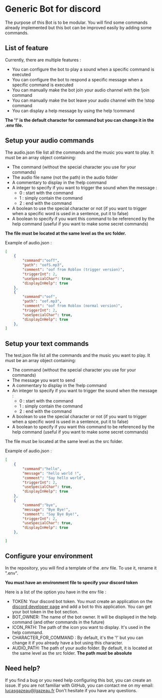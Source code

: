 # Generic Bot for discord

The purpose of this Bot is to be modular. You will find some commands already implemented but this bot can be improved easily by adding some commands. 

## List of feature
Currently, there are multiple features :
- You can configure the bot to play a sound when a specific command is executed
- You can configure the bot to respond a specific message when a specific command is executed
- You can manually make the bot join your audio channel with the !join command
- You can manually make the bot leave your audio channel with the !stop command
- You can display a help message by using the help !command

**The '!' is the default character for command but you can change it in the .env file.**
## Setup your audio commands

The audio.json file list all the commands and the music you want to play. It must be an array object containing:
- The command (without the special character you use for your commands)
- The audio file name (not the path) in the audio folder
- A commentary to display in the !help command
- A integer to specify if you want to trigger the sound when the message :
    - 0 : start with the command
    - 1 : simply contain the command
    - 2 : end with the command   
- A boolean to use the special character or not (if you want to trigger when a specific word is used in a sentence, put it to false)
- A boolean to specify if you want this command to be referenced by the help command (useful if you want to make some secret commands) 

**The file must be located at the same level as the src folder.**

Example of audio.json : 

```json
[
    {
        "command":"oofT",
        "path": "oofS.mp3",
        "comment": "oof from Roblox (trigger version)",
        "triggerInt": 2,
        "useSpecialChar": true,
        "displayInHelp": true
    },
    {
        "command":"oof",
        "path": "oof.mp3",
        "comment": "oof from Roblox (normal version)",
        "triggerInt": 2,
        "useSpecialChar": true,
        "displayInHelp": true
    },
]
```

## Setup your text commands

The test.json file list all the commands and the music you want to play. It must be an array object containing:
- The command (without the special character you use for your commands)
- The message you want to send
- A commentary to display in the !help command
- An integer to specify if you want to trigger the sound when the message :
    - 0 : start with the command
    - 1 : simply contain the command
    - 2 : end with the command   
- A boolean to use the special character or not (if you want to trigger when a specific word is used in a sentence, put it to false)
- A boolean to specify if you want this command to be referenced by the help command (useful if you want to make some secret commands) 

The file must be located at the same level as the src folder.

Example of audio.json : 

```json
[
    {
        "command":"hello",
        "message": "hello world !",
        "comment": "Say hello world",
        "triggerInt": 2,
        "useSpecialChar": true,
        "displayInHelp": true
    },
    {
        "command":"bye",
        "message": "Bye Bye!",
        "comment": "Say Bye Bye!",
        "triggerInt": 2,
        "useSpecialChar": true,
        "displayInHelp": true
    },

]
```

## Configure your environment 

In the repository, you will find a template of the .env file. To use it, rename it ".env".

**You must have an environment file to specify your discord token**

Here is a list of the option you have in the env file : 
- TOKEN: Your discord bot token. You must create an application on the [discord developer page](https://discord.com/developers/applications) and add a bot to this application. You can get your bot token in the bot section.
- BOT_OWNER: The name of the bot owner. It will be displayed in the help command (and other commands in the future)
- ICON_PATH: The path of the icon you want to display. It's used in the help command.
- CHARACTER_FOR_COMMAND : By default, it's the '!' but you can change it if you already have a bot using this character.
- AUDIO_PATH: The path of your audio folder. By default, it is located at the same level as the src folder. **The path must be absolute**

## Need help?
If you find a bug or you need help configuring this bot, you can create an issue. If you are not familiar with GitHub, you can contact me on my email: lucasgazeau@lgazeau.fr Don't hesitate if you have any questions.
